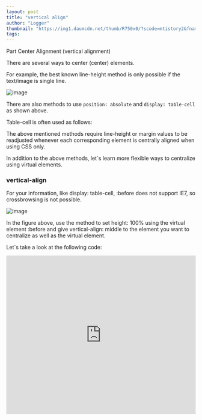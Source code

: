```yaml
---
layout: post
title: "vertical align"
author: "Logger"
thumbnail: "https://img1.daumcdn.net/thumb/R750x0/?scode=mtistory2&fname=https%3A%2F%2Ft1.daumcdn.net%2Fcfile%2Ftistory%2F25664A33565B84FF2F"
tags: 
---
```



Part Center Alignment (vertical alignment)

There are several ways to center (center) elements.

For example, the best known line-height method is only possible if the text/image is single line.

![image](https://t1.daumcdn.net/cfile/tistory/25664A33565B84FF2F)

There are also methods to use `position: absolute` and `display: table-cell` as shown above.

Table-cell is often used as follows:

The above mentioned methods require line-height or margin values to be readjusted whenever each corresponding element is centrally aligned when using CSS only.

In addition to the above methods, let`s learn more flexible ways to centralize using virtual elements.

### vertical-align

For your information, like display: table-cell, :before does not support IE7, so crossbrowsing is not possible.

![image](https://t1.daumcdn.net/cfile/tistory/231E4335565B8BCB0A)

In the figure above, use the method to set height: 100% using the virtual element :before and give vertical-align: middle to the element you want to centralize as well as the virtual element.

Let`s take a look at the following code:

<iframe allowfullscreen="true" allowpaymentrequest="true" allowtransparency="true" class="cp_embed_iframe " frameborder="0" height="422" width="100%" name="cp_embed_1" scrolling="no" src="https://codepen.io/jaehee/embed/MaNmXa?height=422&amp;theme-id=19458&amp;slug-hash=MaNmXa&amp;default-tab=result&amp;user=jaehee&amp;name=cp_embed_1" style="width: 100%; overflow:hidden; display:block;" title="CodePen Embed" loading="lazy" id="cp_embed_MaNmXa"></iframe>